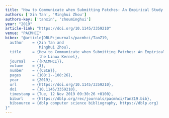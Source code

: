 ```yaml
---
title: "How to Communicate when Submitting Patches: An Empirical Study of the Linux Kernel"
authors: ['Xin Tan', 'Minghui Zhou']
authors-key: ['tanxin', 'zhouminghui']
year: "2019"
article-link: "https://doi.org/10.1145/3359210"
venue: "PACMHCI"
bibex: "@article{DBLP:journals/pacmhci/TanZ19,
  author    = {Xin Tan and
               Minghui Zhou},
  title     = {How to Communicate when Submitting Patches: An Empirical Study of
               the Linux Kernel},
  journal   = {{PACMHCI}},
  volume    = {3},
  number    = {{CSCW}},
  pages     = {108:1--108:26},
  year      = {2019},
  url       = {https://doi.org/10.1145/3359210},
  doi       = {10.1145/3359210},
  timestamp = {Tue, 12 Nov 2019 09:30:26 +0100},
  biburl    = {https://dblp.org/rec/journals/pacmhci/TanZ19.bib},
  bibsource = {dblp computer science bibliography, https://dblp.org}
}"
---
```

